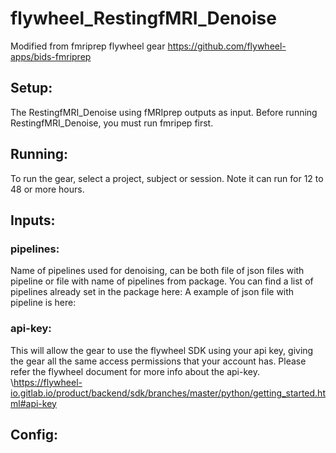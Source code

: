 # flywheel_RestingfMRI_Denoise
Modified from fmriprep flywheel gear
https://github.com/flywheel-apps/bids-fmriprep
## Setup:
The RestingfMRI_Denoise using fMRIprep outputs as input. Before running RestingfMRI_Denoise, you must run fmripep first.
## Running:
To run the gear, select a project, subject or session.
Note it can run for 12 to 48 or more hours.
## Inputs:
### pipelines: 
Name of pipelines used for denoising, can be both file of json files with pipeline or file with name of pipelines from package.
You can find a list of pipelines already set in the package here:
A example of json file with pipeline is here:
### api-key:
This will allow the gear to use the flywheel SDK using your api key, giving the gear all the same access permissions that your account has.
Please refer the flywheel document for more info about the api-key.
\https://flywheel-io.gitlab.io/product/backend/sdk/branches/master/python/getting_started.html#api-key

## Config:
